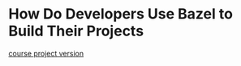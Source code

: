 # How Do Developers Use Bazel to Build Their Projects

[course project version](https://github.com/SAILResearch/wip-23-shenyu-bazel_usage/tree/course_project_version)
